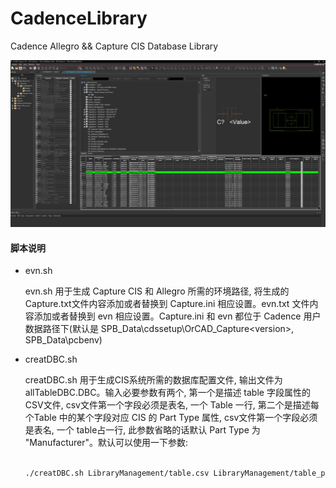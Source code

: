 
# CadenceLibrary
Cadence Allegro &amp;&amp; Capture CIS Database Library

![](cis.png)

#### 脚本说明
- evn.sh
  
  evn.sh 用于生成 Capture CIS 和 Allegro 所需的环境路径, 将生成的Capture.txt文件内容添加或者替换到 Capture.ini 相应设置。evn.txt 文件内容添加或者替换到 evn 相应设置。Capture.ini 和 evn 都位于 Cadence 用户数据路径下(默认是 SPB_Data\cdssetup\OrCAD_Capture\<version>, SPB_Data\pcbenv)
- creatDBC.sh
  
  creatDBC.sh 用于生成CIS系统所需的数据库配置文件, 输出文件为 allTableDBC.DBC。输入必要参数有两个, 第一个是描述 table 字段属性的CSV文件, csv文件第一个字段必须是表名, 一个 Table 一行, 第二个是描述每个Table 中的某个字段对应 CIS 的 Part Type 属性, csv文件第一个字段必须是表名, 一个 table占一行, 此参数省略的话默认 Part Type 为 "Manufacturer"。默认可以使用一下参数:
  
  ``` sh

  ./creatDBC.sh LibraryManagement/table.csv LibraryManagement/table_part_type.csv

  ```

